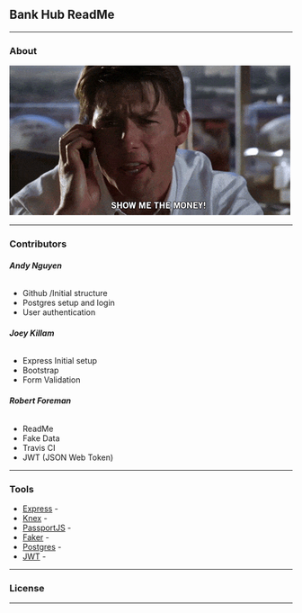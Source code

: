 ## Bank Hub ReadMe
___
### About
![alt text](SMTM.gif)
___


### Contributors
###### **Andy Nguyen**
- Github /Initial structure
- Postgres setup and login
- User authentication


###### **Joey Killam**
- Express Initial setup
- Bootstrap
- Form Validation

###### **Robert Foreman**
- ReadMe
- Fake Data
- Travis CI
- JWT (JSON Web Token)

___

### Tools
- [Express](https://www.expressjs.com/) -
- [Knex](http://knexjs.org/) -
- [PassportJS](http://www.passportjs.org/) -
- [Faker](https://www.npmjs.com/package/faker) -
- [Postgres](https://www.postgresql.org/) -
- [JWT](https://jwt.io/introduction/) - 


___ 

###  License

___ 
